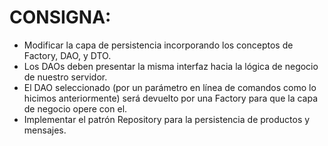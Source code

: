 # CONSIGNA:

* Modificar la capa de persistencia incorporando los conceptos de Factory, DAO, y DTO.
* Los DAOs deben presentar la misma interfaz hacia la lógica de negocio de nuestro servidor.
* El DAO seleccionado (por un parámetro en línea de comandos como lo hicimos anteriormente) será devuelto por una Factory para que la capa de negocio opere con el.
* Implementar el patrón Repository para la persistencia de productos y mensajes.
